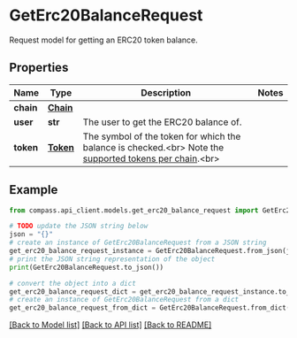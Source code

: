# GetErc20BalanceRequest

Request model for getting an ERC20 token balance.

## Properties

Name | Type | Description | Notes
------------ | ------------- | ------------- | -------------
**chain** | [**Chain**](Chain.md) |  | 
**user** | **str** | The user to get the ERC20 balance of. | 
**token** | [**Token**](Token.md) | The symbol of the token for which the balance is checked.&lt;br&gt; Note the [supported tokens per chain](/#/#token-table).&lt;br&gt; | 

## Example

```python
from compass.api_client.models.get_erc20_balance_request import GetErc20BalanceRequest

# TODO update the JSON string below
json = "{}"
# create an instance of GetErc20BalanceRequest from a JSON string
get_erc20_balance_request_instance = GetErc20BalanceRequest.from_json(json)
# print the JSON string representation of the object
print(GetErc20BalanceRequest.to_json())

# convert the object into a dict
get_erc20_balance_request_dict = get_erc20_balance_request_instance.to_dict()
# create an instance of GetErc20BalanceRequest from a dict
get_erc20_balance_request_from_dict = GetErc20BalanceRequest.from_dict(get_erc20_balance_request_dict)
```
[[Back to Model list]](../README.md#documentation-for-models) [[Back to API list]](../README.md#documentation-for-api-endpoints) [[Back to README]](../README.md)


